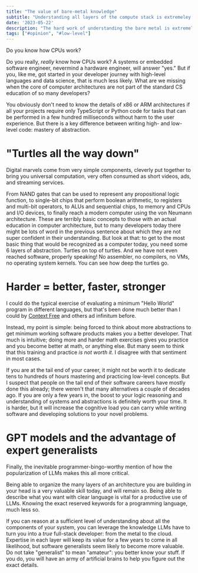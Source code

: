 ```yaml
---
title: "The value of bare-metal knowledge"
subtitle: "Understanding all layers of the compute stack is extremeley rewarding. It will bring you benefits regardless of the development layer you work in."
date: '2023-05-22'
description: "The hard work of understanding the bare metal is extremely rewarding."
tags: ["#opinion", "#low-level"]
---
```


Do you know how CPUs work? 

Do you really, _really_ know how CPUs work? A systems or embedded software engineer, nevermind a hardware engineer, will answer "yes." But if you, like me, got started in your developer journey with high-level languages and data science, that is much less likely. What are we missing when the core of computer architectures are not part of the standard CS education of so many developers?

You obviously don't need to know the details of x86 or ARM architectures if all your projects require only TypeScript or Python code for tasks that can be performed in a few hundred milliseconds without harm to the user experience. But there is a key difference between writing high- and low-level code: mastery of abstraction.

# "Turtles all the way down"
Digital marvels come from very simple components, cleverly put together to bring you universal computation, very often consumed as short videos, ads, and streaming services. 

From NAND gates that can be used to represent any propositional logic function, to single-bit chips that perform boolean arithmetic, to registers and multi-bit operators, to ALUs and sequential chips, to memory and CPUs and I/O devices, to finally reach a modern computer using the von Neumann architecture. These are terribly basic concepts to those with an actual education in computer architecture, but to many developers today there might be lots of word in the previous sentence about which they are not super confident in their understanding. But look at that: to get to the most basic thing that would be recognized as a computer today, you need some 6 layers of abstraction. Turtles on top of turtles. And we have not even reached software, properly speaking! No assembler, no compilers, no VMs, no operating system kernels. You can see how deep the turtles go.

# Harder = better, faster, stronger
I could do the typical exercise of evaluating a minimum "Hello World" program in different languages, but that's been done much better than I could by [Context Free](https://www.youtube.com/watch?v=dRhLRvOZEXA) and others ad infinitum before.

Instead, my point is simple: being forced to think about more abstractions to get minimum working software products makes you a better developer. That much is intuitive; doing more and harder math exercises gives you practice and you become better at math, or anything else. But many seem to think that this training and practice _is not worth it_. I disagree with that sentiment in most cases.

If you are at the tail end of your career, it might not be worth it to dedicate tens to hundreds of hours mastering and practicing low-level concepts. But I suspect that people on the tail end of their software careers have mostly done this already; there weren't that many alternatives a couple of decades ago. If you are only a few years in, the boost to your logic reasoning and understanding of systems and abstractions is definitely worth your time. It is harder, but it will increase the cognitive load you can carry while writing software and developing solutions to your novel problems.

# GPT models and the advantage of expert generalists
Finally, the inevitable programmer-bingo-worthy mention of how the popularization of LLMs makes this all more critical.

Being able to organize the many layers of an architecture you are building in your head is a very valuable skill today, and will remain so. Being able to describe what you want with clear language is vital for a productive use of LLMs. Knowing the exact reserved keywords for a programming language, much less so.

If you can reason at a sufficient level of understanding about all the components of your system, you can leverage the knowledge LLMs have to turn you into a _true_ full-stack developer: from the metal to the cloud. Expertise in each layer will keep its value for a few years to come in all likelihood, but software generalists seem likely to become more valuable. Do not take "generalist" to mean "amateur": you better know your stuff. If you do, you will have an army of artificial brains to help you figure out the exact details.